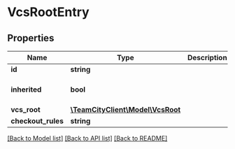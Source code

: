# VcsRootEntry

## Properties
Name | Type | Description | Notes
------------ | ------------- | ------------- | -------------
**id** | **string** |  | [optional] 
**inherited** | **bool** |  | [optional] [default to false]
**vcs_root** | [**\TeamCityClient\Model\VcsRoot**](VcsRoot.md) |  | [optional] 
**checkout_rules** | **string** |  | [optional] 

[[Back to Model list]](../README.md#documentation-for-models) [[Back to API list]](../README.md#documentation-for-api-endpoints) [[Back to README]](../README.md)


